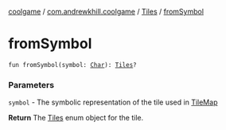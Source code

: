 [coolgame](../../index.md) / [com.andrewkhill.coolgame](../index.md) / [Tiles](index.md) / [fromSymbol](./from-symbol.md)

# fromSymbol

`fun fromSymbol(symbol: `[`Char`](https://kotlinlang.org/api/latest/jvm/stdlib/kotlin/-char/index.html)`): `[`Tiles`](index.md)`?`

### Parameters

`symbol` - The symbolic representation of the tile used in [TileMap](../-tile-map/index.md)

**Return**
The [Tiles](index.md) enum object for the tile.

